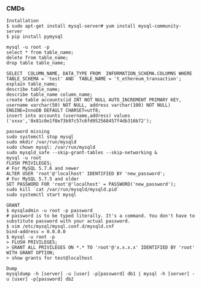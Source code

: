 ### CMDs
    Installation
    $ sudo apt-get install mysql-server# yum install mysql-community-server
    $ pip install pymysql
    
    mysql -u root -p
    select * from table_name;
    delete from table_name;
    drop table table_name;
    
    SELECT  COLUMN_NAME, DATA_TYPE FROM  INFORMATION_SCHEMA.COLUMNS WHERE  TABLE_SCHEMA = 'test' AND  TABLE_NAME = 't_ethereum_transaction';
    explain table_name;
    describe table_name;
    describe table_name column_name;
    create table accounts(id INT NOT NULL AUTO_INCREMENT PRIMARY KEY, username varchar(50) NOT NULL, address varchar(100) NOT NULL) ENGINE=InnoDB DEFAULT CHARSET=utf8;
    insert into accounts (username,address) values ('xxxx','0x81c0e1f8e73b97c57c6fd952568457f4db316b72');
    
    password missing
    sudo systemctl stop mysql
    sudo mkdir /var/run/mysqld
    sudo chown mysql: /var/run/mysqld
    sudo mysqld_safe --skip-grant-tables --skip-networking &
    mysql -u root
    FLUSH PRIVILEGES;
    # For MySQL 5.7.6 and newer
    ALTER USER 'root'@'localhost' IDENTIFIED BY 'new_password';
    # For MySQL 5.7.5 and older
    SET PASSWORD FOR 'root'@'localhost' = PASSWORD('new_password');
    sudo kill `cat /var/run/mysqld/mysqld.pid`
    sudo systemctl start mysql

    GRANT
    $ mysqladmin -u root -p password
    # password is to be typed literally. It's a command. You don't have to substitute password with your actual password.
    $ vim /etc/mysql/mysql.conf.d/mysqld.cnf
    bind-address = 0.0.0.0
    $ mysql -u root -p
    > FLUSH PRIVILEGES;
    > GRANT ALL PRIVILEGES ON *.* TO 'root'@'x.x.x.x' IDENTIFIED BY 'root'  WITH GRANT OPTION;
    > show grants for test@localhost
    
    Dump
    mysqldump -h [server] -u [user] -p[password] db1 | mysql -h [server] -u [user] -p[password] db2

